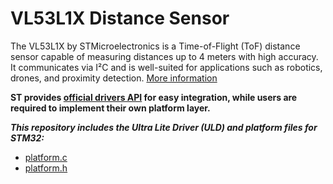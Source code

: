 # VL53L1X Distance Sensor

The VL53L1X by STMicroelectronics is a Time-of-Flight (ToF) distance sensor capable of measuring distances up to 4 meters with high accuracy. 
It communicates via I²C and is well-suited for applications such as robotics, drones, and proximity detection. 
[More information](https://www.st.com/en/imaging-and-photonics-solutions/vl53l1x.html#overview)

**ST provides [official drivers API](https://www.st.com/en/imaging-and-photonics-solutions/vl53l1x.html#tools-software) for easy integration, while users are required to implement their own platform layer.** 

***This repository includes the Ultra Lite Driver (ULD) and platform files for STM32:***
* [platform.c](https://github.com/Phat-sv/VL53L1X_sensor_STM32/blob/main/vl53l1_platform.c)
* [platform.h](https://github.com/Phat-sv/VL53L1X_sensor_STM32/blob/main/vl53l1_platform.h)


